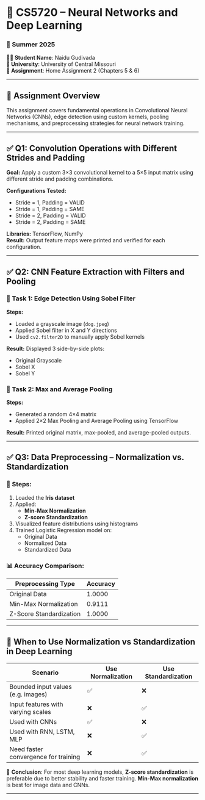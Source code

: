 # 🧠 CS5720 – Neural Networks and Deep Learning

### 📅 Summer 2025  
**👨‍🎓 Student Name**: Naidu Gudivada  
**🏫 University**: University of Central Missouri  
**📝 Assignment**: Home Assignment 2 (Chapters 5 & 6)  


---

## 📌 Assignment Overview

This assignment covers fundamental operations in Convolutional Neural Networks (CNNs), edge detection using custom kernels, pooling mechanisms, and preprocessing strategies for neural network training.

---

## ✅ Q1: Convolution Operations with Different Strides and Padding

**Goal:** Apply a custom 3×3 convolutional kernel to a 5×5 input matrix using different stride and padding combinations.

**Configurations Tested:**
- Stride = 1, Padding = VALID
- Stride = 1, Padding = SAME
- Stride = 2, Padding = VALID
- Stride = 2, Padding = SAME

**Libraries:** TensorFlow, NumPy  
**Result:** Output feature maps were printed and verified for each configuration.

---

## ✅ Q2: CNN Feature Extraction with Filters and Pooling

### 🔹 Task 1: Edge Detection Using Sobel Filter

**Steps:**
- Loaded a grayscale image (`dog.jpeg`)
- Applied Sobel filter in X and Y directions
- Used `cv2.filter2D` to manually apply Sobel kernels

**Result:** Displayed 3 side-by-side plots:
- Original Grayscale
- Sobel X
- Sobel Y

### 🔹 Task 2: Max and Average Pooling

**Steps:**
- Generated a random 4×4 matrix
- Applied 2×2 Max Pooling and Average Pooling using TensorFlow

**Result:** Printed original matrix, max-pooled, and average-pooled outputs.

---

## ✅ Q3: Data Preprocessing – Normalization vs. Standardization

### 🔹 Steps:
1. Loaded the **Iris dataset**
2. Applied:
   - **Min-Max Normalization**
   - **Z-score Standardization**
3. Visualized feature distributions using histograms
4. Trained Logistic Regression model on:
   - Original Data
   - Normalized Data
   - Standardized Data

### 📊 Accuracy Comparison:
| Preprocessing Type    | Accuracy |
|------------------------|----------|
| Original Data          | 1.0000   |
| Min-Max Normalization  | 0.9111   |
| Z-Score Standardization| 1.0000   |

---

## 🧠 When to Use Normalization vs Standardization in Deep Learning

| Scenario                             | Use Normalization | Use Standardization |
|--------------------------------------|-------------------|---------------------|
| Bounded input values (e.g. images)   | ✅                | ❌                  |
| Input features with varying scales   | ❌                | ✅                  |
| Used with CNNs                       | ✅                | ❌                  |
| Used with RNN, LSTM, MLP             | ❌                | ✅                  |
| Need faster convergence for training | ❌                | ✅                  |

📌 **Conclusion**: For most deep learning models, **Z-score standardization** is preferable due to better stability and faster training. **Min-Max normalization** is best for image data and CNNs.

---


